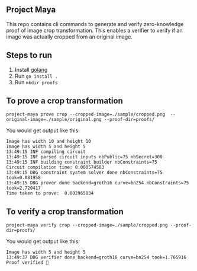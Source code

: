 ## Project Maya

This repo contains cli commands to generate and verify zero-knowledge proof of image crop transformation.
This enables a verifier to verify if an image was actually cropped from an original image.

## Steps to run
1. Install [golang](https://go.dev/doc/install)
2. Run `go install .`
3. Run `mkdir proofs`

## To prove a crop transformation

```shell
project-maya prove crop --cropped-image=./sample/cropped.png  --original-image=./sample/original.png --proof-dir=proofs/
```

You would get output like this:
```shell
Image has width 10 and height 10
Image has width 5 and height 5
13:49:15 INF compiling circuit
13:49:15 INF parsed circuit inputs nbPublic=75 nbSecret=300
13:49:15 INF building constraint builder nbConstraints=75
Circuit compilation time: 0.000574583
13:49:15 DBG constraint system solver done nbConstraints=75 took=0.081958
13:49:15 DBG prover done backend=groth16 curve=bn254 nbConstraints=75 took=2.720417
Time taken to prove:  0.002965834
```

## To verify a crop transformation
```shell
project-maya verify crop --cropped-image=./sample/cropped.png --proof-dir=proofs/
```

You would get output like this:
```shell
Image has width 5 and height 5
13:49:37 DBG verifier done backend=groth16 curve=bn254 took=1.765916
Proof verified 🎉
```